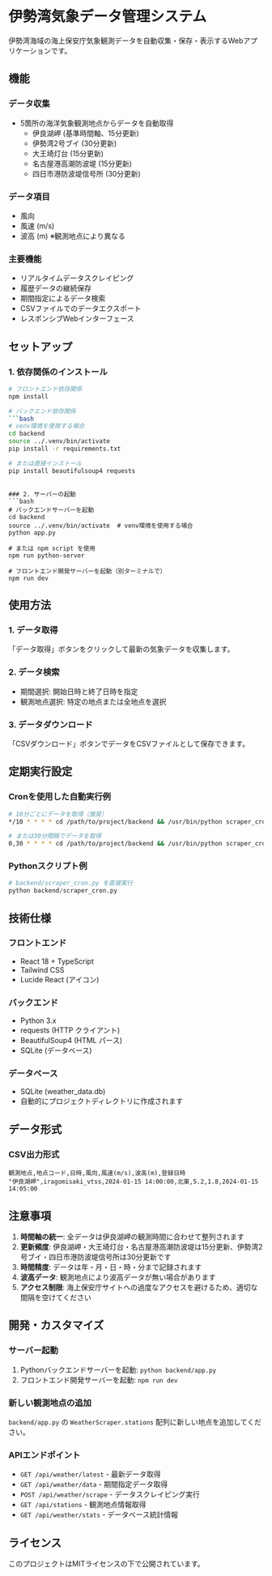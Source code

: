 # 伊勢湾気象データ管理システム

伊勢湾海域の海上保安庁気象観測データを自動収集・保存・表示するWebアプリケーションです。

## 機能

### データ収集
- 5箇所の海洋気象観測地点からデータを自動取得
  - 伊良湖岬 (基準時間軸、15分更新)
  - 伊勢湾2号ブイ (30分更新)
  - 大王埼灯台 (15分更新)
  - 名古屋港高潮防波堤 (15分更新)
  - 四日市港防波堤信号所 (30分更新)

### データ項目
- 風向
- 風速 (m/s)
- 波高 (m) ※観測地点により異なる

### 主要機能
- リアルタイムデータスクレイピング
- 履歴データの継続保存
- 期間指定によるデータ検索
- CSVファイルでのデータエクスポート
- レスポンシブWebインターフェース

## セットアップ

### 1. 依存関係のインストール
```bash
# フロントエンド依存関係
npm install

# バックエンド依存関係
```bash
# venv環境を使用する場合
cd backend
source ../.venv/bin/activate
pip install -r requirements.txt

# または直接インストール
pip install beautifulsoup4 requests
```
```

### 2. サーバーの起動
```bash
# バックエンドサーバーを起動
cd backend
source ../.venv/bin/activate  # venv環境を使用する場合
python app.py

# または npm script を使用
npm run python-server

# フロントエンド開発サーバーを起動（別ターミナルで）
npm run dev
```

## 使用方法

### 1. データ取得
「データ取得」ボタンをクリックして最新の気象データを収集します。

### 2. データ検索
- 期間選択: 開始日時と終了日時を指定
- 観測地点選択: 特定の地点または全地点を選択

### 3. データダウンロード
「CSVダウンロード」ボタンでデータをCSVファイルとして保存できます。

## 定期実行設定

### Cronを使用した自動実行例
```bash
# 10分ごとにデータを取得（推奨）
*/10 * * * * cd /path/to/project/backend && /usr/bin/python scraper_cron.py

# または30分間隔でデータを取得
0,30 * * * * cd /path/to/project/backend && /usr/bin/python scraper_cron.py
```

### Pythonスクリプト例
```python
# backend/scraper_cron.py を直接実行
python backend/scraper_cron.py
```

## 技術仕様

### フロントエンド
- React 18 + TypeScript
- Tailwind CSS
- Lucide React (アイコン)

### バックエンド
- Python 3.x
- requests (HTTP クライアント)
- BeautifulSoup4 (HTML パース)
- SQLite (データベース)

### データベース
- SQLite (weather_data.db)
- 自動的にプロジェクトディレクトリに作成されます

## データ形式

### CSV出力形式
```csv
観測地点,地点コード,日時,風向,風速(m/s),波高(m),登録日時
"伊良湖岬",iragomisaki_vtss,2024-01-15 14:00:00,北東,5.2,1.8,2024-01-15 14:05:00
```

## 注意事項

1. **時間軸の統一**: 全データは伊良湖岬の観測時間に合わせて整列されます
2. **更新頻度**: 伊良湖岬・大王埼灯台・名古屋港高潮防波堤は15分更新、伊勢湾2号ブイ・四日市港防波堤信号所は30分更新です
3. **時間精度**: データは年・月・日・時・分まで記録されます
4. **波高データ**: 観測地点により波高データが無い場合があります
5. **アクセス制限**: 海上保安庁サイトへの過度なアクセスを避けるため、適切な間隔を空けてください

## 開発・カスタマイズ

### サーバー起動
1. Pythonバックエンドサーバーを起動: `python backend/app.py`
2. フロントエンド開発サーバーを起動: `npm run dev`

### 新しい観測地点の追加
`backend/app.py` の `WeatherScraper.stations` 配列に新しい地点を追加してください。

### APIエンドポイント
- `GET /api/weather/latest` - 最新データ取得
- `GET /api/weather/data` - 期間指定データ取得
- `POST /api/weather/scrape` - データスクレイピング実行
- `GET /api/stations` - 観測地点情報取得
- `GET /api/weather/stats` - データベース統計情報

## ライセンス

このプロジェクトはMITライセンスの下で公開されています。